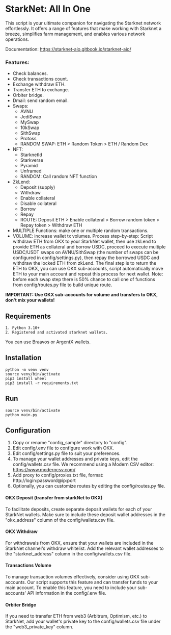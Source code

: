 # StarkNet: All In One

This script is your ultimate companion for navigating the Starknet network effortlessly.
It offers a range of features that make working with Starknet a breeze, simplifies farm management,
and enables various network operations.

Documentation: https://starknet-aio.gitbook.io/starknet-aio/

### Features:

- Check balances.
- Check transactions count.
- Exchange withdraw ETH.
- Transfer ETH to exchange.
- Orbiter bridge.
- Dmail: send random email.
- Swaps:
    - AVNU
    - JediSwap
    - MySwap
    - 10kSwap
    - SithSwap
    - Protoss
    - RANDOM SWAP: ETH > Random Token > ETH / Random Dex
- NFT:
    - StarknetId
    - Starkverse
    - Pyramid
    - Unframed
    - RANDOM: Call random NFT function
- ZkLend:
    - Deposit (supply)
    - Withdraw
    - Enable collateral
    - Disable collateral
    - Borrow
    - Repay
    - ROUTE: Deposit ETH > Enable collateral > Borrow random token > Repay token > Withdraw ETH
- MULTIPLE Functions: make one or multiple random transactions.
- VOLUME: increase wallet tx volumes. Process step-by-step:
  Script withdraw ETH from OKX to your StarkNet wallet, then use zkLend to provide ETH as collateral and borrow USDC,
  proceed to execute multiple USDC/USDT swaps on AVNU/SithSwap (the number of swaps can be configured in config/settings.py),
  then repay the borrowed USDC and withdraw the locked ETH from zkLend. The final step is to return the ETH to OKX,
  you can use OKX sub-accounts, script automatically move ETH to your main account and repeat this process for next wallet.
  Note: before each swap step there is 50% chance to call one of functions from config/routes.py file to build unique route.

**IMPORTANT: Use OKX sub-accounts for volume and transfers to OKX, don't mix your wallets!**

## Requirements

```
1. Python 3.10+
2. Registered and activated starknet wallets.
```

You can use Braavos or ArgentX wallets.

## Installation

```
python -m venv venv
source venv/bin/activate
pip3 install wheel
pip3 install -r requirements.txt
```

## Run

```
source venv/bin/activate
python main.py
```

## Configuration

1. Copy or rename "config_sample" directory to "config".
2. Edit config/.env file to configure work with OKX.
3. Edit config/settings.py file to suit your preferences.
4. To manage your wallet addresses and private keys, edit the config/wallets.csv file.
   We recommend using a Modern CSV editor: https://www.moderncsv.com/
5. Add proxy to config/proxies.txt file, format: http://login:password@ip:port
6. Optionally, you can customize routes by editing the config/routes.py file.

#### OKX Deposit (transfer from starkNet to OKX)

To facilitate deposits, create separate deposit wallets for each of your StarkNet wallets.
Make sure to include these deposit wallet addresses in the "okx_address" column of the config/wallets.csv file.

#### OKX Withdraw

For withdrawals from OKX, ensure that your wallets are included in the StarkNet channel's withdraw whitelist.
Add the relevant wallet addresses to the "starknet_address" column in the config/wallets.csv file.

#### Transactions Volume

To manage transaction volumes effectively, consider using OKX sub-accounts.
Our script supports this feature and can transfer funds to your main account.
To enable this feature, you need to include your sub-accounts' API information in the config/.env file.

#### Orbiter Bridge

If you need to transfer ETH from web3 (Arbitrum, Optimism, etc.) to StarkNet,
add your wallet's private key to the config/wallets.csv file under the "web3_private_key" column.
